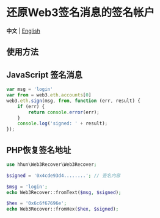 # 还原Web3签名消息的签名帐户

**中文** | [English](README.en.md)

## 使用方法

## JavaScript 签名消息
``` JavaScript
var msg = 'login'
var from = web3.eth.accounts[0]
web3.eth.sign(msg, from, function (err, result) {
	if (err) {
		return console.error(err);
	}
	console.log('signed: ' + result);
});
```

## PHP恢复签名地址

``` php
use hhun\Web3Recover\Web3Recover;

$signed = '0x4cde93d4........'; // 签名内容

$msg = 'login';
echo Web3Recover::fromText($msg, $signed);

$hex = '0x6c6f67696e';
echo Web3Recover::fromHex($hex, $signed);
```
